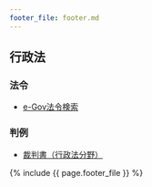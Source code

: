 ```yaml
---
footer_file: footer.md
---
```



## 行政法

### 法令

- [e-Gov法令検索](https://elaws.e-gov.go.jp/search/elawsSearch/elaws_search/lsg0100/)


### 判例

- [裁判書（行政法分野）](cases)


{% include {{ page.footer_file }}  %}
